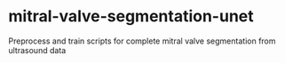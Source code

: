 # mitral-valve-segmentation-unet
Preprocess and train scripts for complete mitral valve segmentation from ultrasound data
